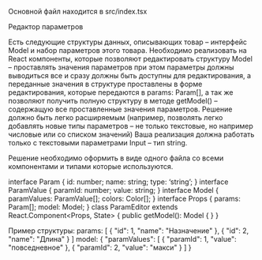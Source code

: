 Основной файл находится в src/index.tsx

Редактор параметров

Есть следующие структуры данных, описывающих товар – интерфейс Model и набор параметров этого товара. Необходимо реализовать на React компоненты, которые позволяют редактировать структуру Model – проставлять значения параметров при этом параметры должны выводиться все и сразу должны быть доступны для редактирования, а переданные значения в структуре проставлены в форме редактирования, которые передаются в params: Param[], а так же позволяют получить полную структуру в методе getModel() – содержащую все проставленные значения параметров. Решение должно быть легко расширяемым (например, позволять легко добавлять новые типы параметров – не только текстовые, но например числовые или со списком значений) Ваша реализация должна работать только с текстовыми параметрами Input – тип string.

Решение необходимо оформить в виде одного файла со всеми компонентами и типами которые используются.

interface Param {
id: number;
name: string;
type: ‘string’;
}
interface ParamValue {
paramId: number;
value: string;
}
interface Model {
paramValues: ParamValue[];
colors: Color[];
}
interface Props {
params: Param[];
model: Model;
}
class ParamEditor extends React.Component<Props, State> {
public getModel(): Model {
}
}

Пример структуры:
params:
[
{
"id": 1,
"name": "Назначение"
},
{
"id": 2,
"name": "Длина"
}
]
model:
{
"paramValues": [
{
"paramId": 1,
"value": "повседневное"
},
{
"paramId": 2,
"value": "макси"
}
]
}

